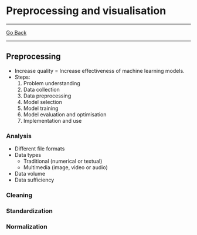 # Preprocessing and visualisation
---
[Go Back](UNIOVI/3S2_IntSys/README.md)

---
## Preprocessing
- Increase quality = Increase effectiveness of machine learning models.
- Steps:
	1. Problem understanding
	2. Data collection
	3. Data preprocessing
	4. Model selection
	5. Model training
	6. Model evaluation and optimisation
	7. Implementation and use
### Analysis
- Different file formats
- Data types
	- Traditional (numerical or textual)
	- Multimedia (image, video or audio)
- Data volume
- Data sufficiency
### Cleaning
### Standardization
### Normalization
